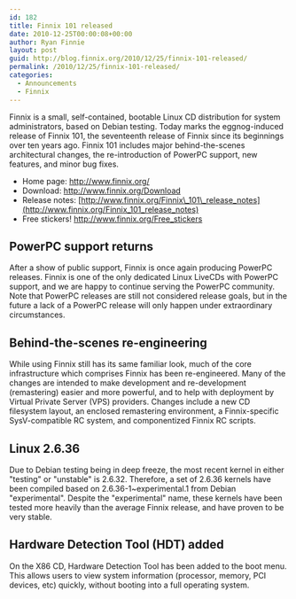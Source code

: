 ```yaml
---
id: 182
title: Finnix 101 released
date: 2010-12-25T00:00:08+00:00
author: Ryan Finnie
layout: post
guid: http://blog.finnix.org/2010/12/25/finnix-101-released/
permalink: /2010/12/25/finnix-101-released/
categories:
  - Announcements
  - Finnix
---
```

Finnix is a small, self-contained, bootable Linux CD distribution for system administrators, based on Debian testing. Today marks the eggnog-induced release of Finnix 101, the seventeenth release of Finnix since its beginnings over ten years ago. Finnix 101 includes major behind-the-scenes architectural changes, the re-introduction of PowerPC support, new features, and minor bug fixes.

  * Home page: <http://www.finnix.org/>
  * Download: <http://www.finnix.org/Download>
  * Release notes: [http://www.finnix.org/Finnix\_101\_release_notes](http://www.finnix.org/Finnix_101_release_notes)
  * Free stickers! <http://www.finnix.org/Free_stickers>

## PowerPC support returns

After a show of public support, Finnix is once again producing PowerPC releases. Finnix is one of the only dedicated Linux LiveCDs with PowerPC support, and we are happy to continue serving the PowerPC community. Note that PowerPC releases are still not considered release goals, but in the future a lack of a PowerPC release will only happen under extraordinary circumstances.

## Behind-the-scenes re-engineering

While using Finnix still has its same familiar look, much of the core infrastructure which comprises Finnix has been re-engineered. Many of the changes are intended to make development and re-development (remastering) easier and more powerful, and to help with deployment by Virtual Private Server (VPS) providers. Changes include a new CD filesystem layout, an enclosed remastering environment, a Finnix-specific SysV-compatible RC system, and componentized Finnix RC scripts.

## Linux 2.6.36

Due to Debian testing being in deep freeze, the most recent kernel in either "testing" or "unstable" is 2.6.32. Therefore, a set of 2.6.36 kernels have been compiled based on 2.6.36-1~experimental.1 from Debian "experimental". Despite the "experimental" name, these kernels have been tested more heavily than the average Finnix release, and have proven to be very stable.

## Hardware Detection Tool (HDT) added

On the X86 CD, Hardware Detection Tool has been added to the boot menu. This allows users to view system information (processor, memory, PCI devices, etc) quickly, without booting into a full operating system.

